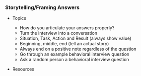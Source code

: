 ### Storytelling/Framing Answers

- Topics
   - How do you articulate your answers properly?
   - Turn the interview into a conversation
   - Situation, Task, Action and Result (always show value)
   - Beginning, middle, end (tell an actual story)
   - Always end on a positive note regardless of the question
   - Go through an example behavioral interview question
   - Ask a random person a behavioral interview question
      
- Resources
	